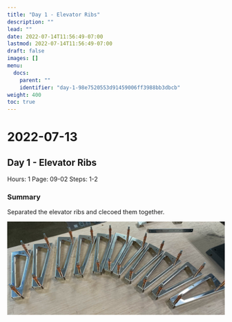 ```yaml
---
title: "Day 1 - Elevator Ribs"
description: ""
lead: ""
date: 2022-07-14T11:56:49-07:00
lastmod: 2022-07-14T11:56:49-07:00
draft: false
images: []
menu:
  docs:
    parent: ""
    identifier: "day-1-98e7520553d91459006ff3988bb3dbcb"
weight: 400
toc: true
---
```

# 2022-07-13
## Day 1 - Elevator Ribs
Hours: 1
Page: 09-02
Steps: 1-2

### Summary
Separated the elevator ribs and clecoed them together.

![](2022-07-13.JPEG)